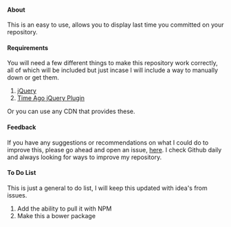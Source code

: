 #### About 

This is an easy to use, allows you to display last time you committed on your repository. 

#### Requirements 

You will need a few different things to make this repository work correctly, all of which will be included but just incase I will include a way to manually down or get them. 

1. [jQuery](https://jquery.com/)
2. [Time Ago jQuery Plugin](http://timeago.yarp.com/)

Or you can use any CDN that provides these. 

#### Feedback 

If you have any suggestions or recommendations on what I could do to improve this, please go ahead and open an issue, [here](https://github.com/Baker/Last-Commit-Display-Github/issues). I check Github daily and always looking for ways to improve my repository. 

#### To Do List 

This is just a general to do list, I will keep this updated with idea's from issues. 

1. Add the ability to pull it with NPM
2. Make this a bower package
